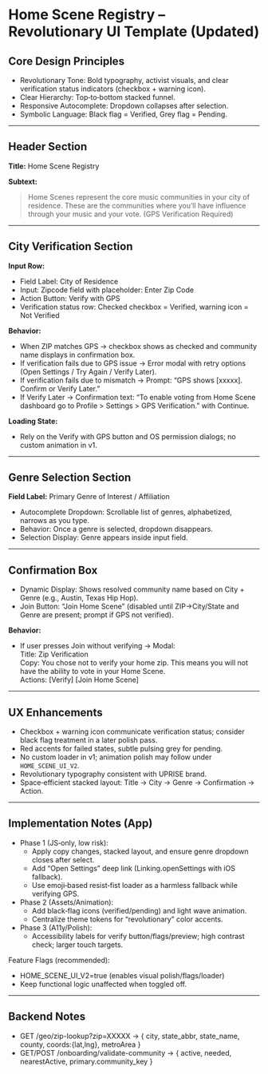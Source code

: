 # Home Scene Registry – Revolutionary UI Template (Updated)

## Core Design Principles
- Revolutionary Tone: Bold typography, activist visuals, and clear verification status indicators (checkbox + warning icon).
- Clear Hierarchy: Top‑to‑bottom stacked funnel.
- Responsive Autocomplete: Dropdown collapses after selection.
- Symbolic Language: Black flag = Verified, Grey flag = Pending.

---

## Header Section
**Title:** Home Scene Registry

**Subtext:**
> Home Scenes represent the core music communities in your city of residence. These are the communities where you’ll have influence through your music and your vote. (GPS Verification Required)

---

## City Verification Section
**Input Row:**
- Field Label: City of Residence
- Input: Zipcode field with placeholder: Enter Zip Code
- Action Button: Verify with GPS
- Verification status row: Checked checkbox = Verified, warning icon = Not Verified

**Behavior:**
- When ZIP matches GPS → checkbox shows as checked and community name displays in confirmation box.
- If verification fails due to GPS issue → Error modal with retry options (Open Settings / Try Again / Verify Later).
- If verification fails due to mismatch → Prompt: “GPS shows [xxxxx]. Confirm or Verify Later.”
- If Verify Later → Confirmation text: “To enable voting from Home Scene dashboard go to Profile > Settings > GPS Verification.” with Continue.

**Loading State:**
- Rely on the Verify with GPS button and OS permission dialogs; no custom animation in v1.

---

## Genre Selection Section
**Field Label:** Primary Genre of Interest / Affiliation
- Autocomplete Dropdown: Scrollable list of genres, alphabetized, narrows as you type.
- Behavior: Once a genre is selected, dropdown disappears.
- Selection Display: Genre appears inside input field.

---

## Confirmation Box
- Dynamic Display: Shows resolved community name based on City + Genre (e.g., Austin, Texas Hip Hop).
- Join Button: “Join Home Scene” (disabled until ZIP→City/State and Genre are present; prompt if GPS not verified).

**Behavior:**
- If user presses Join without verifying → Modal:  
  Title: Zip Verification  
  Copy: You chose not to verify your home zip. This means you will not have the ability to vote in your Home Scene.  
  Actions: [Verify] [Join Home Scene]

---

## UX Enhancements
- Checkbox + warning icon communicate verification status; consider black flag treatment in a later polish pass.
- Red accents for failed states, subtle pulsing grey for pending.
- No custom loader in v1; animation polish may follow under `HOME_SCENE_UI_V2`.
- Revolutionary typography consistent with UPRISE brand.
- Space‑efficient stacked layout: Title → City → Genre → Confirmation → Action.

---

## Implementation Notes (App)
- Phase 1 (JS‑only, low risk):
  - Apply copy changes, stacked layout, and ensure genre dropdown closes after select.
  - Add “Open Settings” deep link (Linking.openSettings with iOS fallback).
  - Use emoji‑based resist‑fist loader as a harmless fallback while verifying GPS.
- Phase 2 (Assets/Animation):
  - Add black‑flag icons (verified/pending) and light wave animation.
  - Centralize theme tokens for “revolutionary” color accents.
- Phase 3 (A11y/Polish):
  - Accessibility labels for verify button/flags/preview; high contrast check; larger touch targets.

Feature Flags (recommended):
- HOME_SCENE_UI_V2=true (enables visual polish/flags/loader)
- Keep functional logic unaffected when toggled off.

---

## Backend Notes
- GET /geo/zip-lookup?zip=XXXXX → { city, state_abbr, state_name, county, coords:{lat,lng}, metroArea }
- GET/POST /onboarding/validate-community → { active, needed, nearestActive, primary.community_key }
